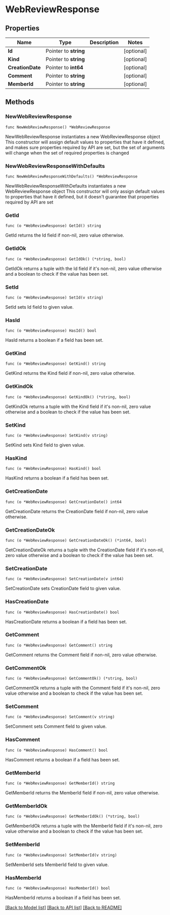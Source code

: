 # WebReviewResponse

## Properties

Name | Type | Description | Notes
------------ | ------------- | ------------- | -------------
**Id** | Pointer to **string** |  | [optional] 
**Kind** | Pointer to **string** |  | [optional] 
**CreationDate** | Pointer to **int64** |  | [optional] 
**Comment** | Pointer to **string** |  | [optional] 
**MemberId** | Pointer to **string** |  | [optional] 

## Methods

### NewWebReviewResponse

`func NewWebReviewResponse() *WebReviewResponse`

NewWebReviewResponse instantiates a new WebReviewResponse object
This constructor will assign default values to properties that have it defined,
and makes sure properties required by API are set, but the set of arguments
will change when the set of required properties is changed

### NewWebReviewResponseWithDefaults

`func NewWebReviewResponseWithDefaults() *WebReviewResponse`

NewWebReviewResponseWithDefaults instantiates a new WebReviewResponse object
This constructor will only assign default values to properties that have it defined,
but it doesn't guarantee that properties required by API are set

### GetId

`func (o *WebReviewResponse) GetId() string`

GetId returns the Id field if non-nil, zero value otherwise.

### GetIdOk

`func (o *WebReviewResponse) GetIdOk() (*string, bool)`

GetIdOk returns a tuple with the Id field if it's non-nil, zero value otherwise
and a boolean to check if the value has been set.

### SetId

`func (o *WebReviewResponse) SetId(v string)`

SetId sets Id field to given value.

### HasId

`func (o *WebReviewResponse) HasId() bool`

HasId returns a boolean if a field has been set.

### GetKind

`func (o *WebReviewResponse) GetKind() string`

GetKind returns the Kind field if non-nil, zero value otherwise.

### GetKindOk

`func (o *WebReviewResponse) GetKindOk() (*string, bool)`

GetKindOk returns a tuple with the Kind field if it's non-nil, zero value otherwise
and a boolean to check if the value has been set.

### SetKind

`func (o *WebReviewResponse) SetKind(v string)`

SetKind sets Kind field to given value.

### HasKind

`func (o *WebReviewResponse) HasKind() bool`

HasKind returns a boolean if a field has been set.

### GetCreationDate

`func (o *WebReviewResponse) GetCreationDate() int64`

GetCreationDate returns the CreationDate field if non-nil, zero value otherwise.

### GetCreationDateOk

`func (o *WebReviewResponse) GetCreationDateOk() (*int64, bool)`

GetCreationDateOk returns a tuple with the CreationDate field if it's non-nil, zero value otherwise
and a boolean to check if the value has been set.

### SetCreationDate

`func (o *WebReviewResponse) SetCreationDate(v int64)`

SetCreationDate sets CreationDate field to given value.

### HasCreationDate

`func (o *WebReviewResponse) HasCreationDate() bool`

HasCreationDate returns a boolean if a field has been set.

### GetComment

`func (o *WebReviewResponse) GetComment() string`

GetComment returns the Comment field if non-nil, zero value otherwise.

### GetCommentOk

`func (o *WebReviewResponse) GetCommentOk() (*string, bool)`

GetCommentOk returns a tuple with the Comment field if it's non-nil, zero value otherwise
and a boolean to check if the value has been set.

### SetComment

`func (o *WebReviewResponse) SetComment(v string)`

SetComment sets Comment field to given value.

### HasComment

`func (o *WebReviewResponse) HasComment() bool`

HasComment returns a boolean if a field has been set.

### GetMemberId

`func (o *WebReviewResponse) GetMemberId() string`

GetMemberId returns the MemberId field if non-nil, zero value otherwise.

### GetMemberIdOk

`func (o *WebReviewResponse) GetMemberIdOk() (*string, bool)`

GetMemberIdOk returns a tuple with the MemberId field if it's non-nil, zero value otherwise
and a boolean to check if the value has been set.

### SetMemberId

`func (o *WebReviewResponse) SetMemberId(v string)`

SetMemberId sets MemberId field to given value.

### HasMemberId

`func (o *WebReviewResponse) HasMemberId() bool`

HasMemberId returns a boolean if a field has been set.


[[Back to Model list]](../README.md#documentation-for-models) [[Back to API list]](../README.md#documentation-for-api-endpoints) [[Back to README]](../README.md)


